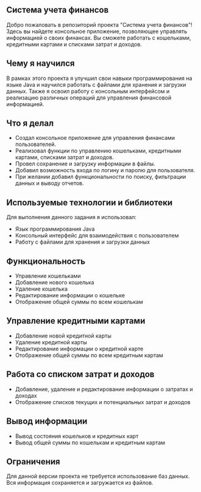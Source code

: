 Система учета финансов
-------------------
Добро пожаловать в репозиторий проекта "Система учета финансов"! 
Здесь вы найдете консольное приложение, позволяющее управлять информацией о своих финансах. 
Вы сможете работать с кошельками, кредитными картами и списками затрат и доходов.

Чему я научился
-----------------
В рамках этого проекта я улучшил свои навыки программирования на языке Java и научился работать с файлами
для хранения и загрузки данных. Также я освоил работу с консольным интерфейсом и реализацию различных 
операций для управления финансовой информацией.

Что я делал
----------------
- Создал консольное приложение для управления финансами пользователей.
- Реализовал функции по управлению кошельками, кредитными картами, списками затрат и доходов.
- Провел сохранение и загрузку информации в файлы.
- Добавил возможность входа по логину и паролю для пользователя.
- При желании добавил функциональности по поиску, фильтрации данных и выводу отчетов.

Используемые технологии и библиотеки
----------------------------
Для выполнения данного задания я использовал:
- Язык программирования Java
- Консольный интерфейс для взаимодействия с пользователем
- Работу с файлами для хранения и загрузки данных

Функциональность
----------
- Управление кошельками
- Добавление нового кошелька
- Удаление кошелька
- Редактирование информации о кошельке
- Отображение общей суммы по всем кошелькам

Управление кредитными картами
--------------
- Добавление новой кредитной карты
- Удаление кредитной карты
- Редактирование информации о кредитной карте
- Отображение общей суммы по всем кредитным картам

Работа со списком затрат и доходов
--------------------------------
- Добавление, удаление и редактирование информации о затратах и доходах
- Отображение списков текущих и потенциальных затрат и доходов

Вывод информации
-------------------
- Вывод состояния кошельков и кредитных карт
- Вывод общей суммы по кошелькам и кредитным картам

Ограничения
-------------
Для данной версии проекта не требуется использование баз данных. Вся информация сохраняется и загружается из файлов.
